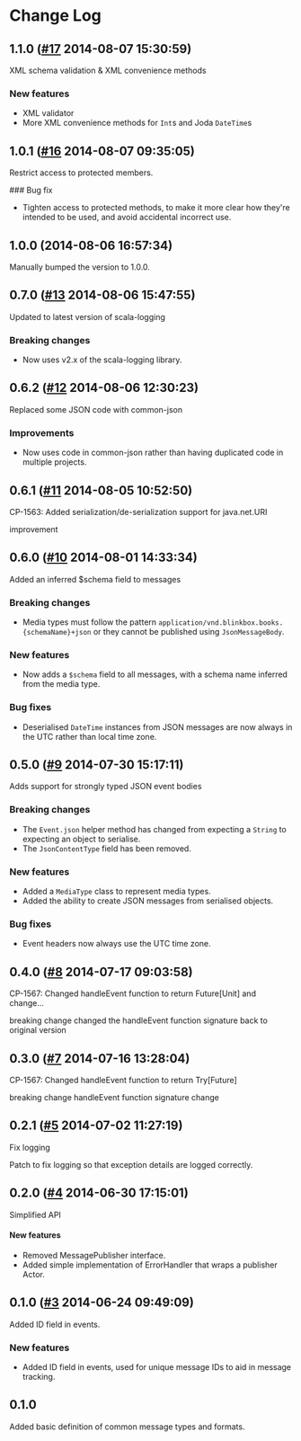 # Change Log

## 1.1.0 ([#17](https://git.mobcastdev.com/Hermes/common-messaging/pull/17) 2014-08-07 15:30:59)

XML schema validation & XML convenience methods

### New features

- XML validator
- More XML convenience methods for `Int`s and Joda `DateTime`s

## 1.0.1 ([#16](https://git.mobcastdev.com/Hermes/common-messaging/pull/16) 2014-08-07 09:35:05)

Restrict access to protected members.

### Bug fix

- Tighten access to protected methods, to make it more clear how they're intended to be used, and avoid accidental incorrect use.


## 1.0.0 (2014-08-06 16:57:34)

Manually bumped the version to 1.0.0.

## 0.7.0 ([#13](https://git.mobcastdev.com/Hermes/common-messaging/pull/13) 2014-08-06 15:47:55)

Updated to latest version of scala-logging

### Breaking changes

- Now uses v2.x of the scala-logging library.

## 0.6.2 ([#12](https://git.mobcastdev.com/Hermes/common-messaging/pull/12) 2014-08-06 12:30:23)

Replaced some JSON code with common-json

### Improvements

- Now uses code in common-json rather than having duplicated code in
multiple projects.

## 0.6.1 ([#11](https://git.mobcastdev.com/Hermes/common-messaging/pull/11) 2014-08-05 10:52:50)

CP-1563: Added serialization/de-serialization support for java.net.URI

improvement

## 0.6.0 ([#10](https://git.mobcastdev.com/Hermes/common-messaging/pull/10) 2014-08-01 14:33:34)

Added an inferred $schema field to messages

### Breaking changes

- Media types must follow the pattern
`application/vnd.blinkbox.books.{schemaName}+json` or they cannot be
published using `JsonMessageBody`.

### New features

- Now adds a `$schema` field to all messages, with a schema name
inferred from the media type.

### Bug fixes

- Deserialised `DateTime` instances from JSON messages are now always
in the UTC rather than local time zone.

## 0.5.0 ([#9](https://git.mobcastdev.com/Hermes/common-messaging/pull/9) 2014-07-30 15:17:11)

Adds support for strongly typed JSON event bodies

### Breaking changes

- The `Event.json` helper method has changed from expecting a `String` to expecting an object to serialise.
- The `JsonContentType` field has been removed.

### New features

- Added a `MediaType` class to represent media types.
- Added the ability to create JSON messages from serialised objects.

### Bug fixes

- Event headers now always use the UTC time zone.

## 0.4.0 ([#8](https://git.mobcastdev.com/Hermes/common-messaging/pull/8) 2014-07-17 09:03:58)

CP-1567: Changed handleEvent function to return Future[Unit] and  change...

breaking change
changed the handleEvent function signature back to original version


## 0.3.0 ([#7](https://git.mobcastdev.com/Hermes/common-messaging/pull/7) 2014-07-16 13:28:04)

CP-1567: Changed handleEvent function to return Try[Future]

breaking change
handleEvent function signature change

## 0.2.1 ([#5](https://git.mobcastdev.com/Hermes/common-messaging/pull/5) 2014-07-02 11:27:19)

Fix logging

Patch to fix logging so that exception details are logged correctly.

## 0.2.0 ([#4](https://git.mobcastdev.com/Hermes/common-messaging/pull/4) 2014-06-30 17:15:01)

Simplified API

#### New features

- Removed MessagePublisher interface.
- Added simple implementation of ErrorHandler that wraps a publisher Actor.


## 0.1.0 ([#3](https://git.mobcastdev.com/Hermes/common-messaging/pull/3) 2014-06-24 09:49:09)

Added ID field in events.

### New features 

- Added ID field in events, used for unique message IDs to aid in message tracking.


## 0.1.0

Added basic definition of common message types and formats.

